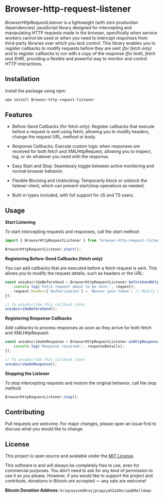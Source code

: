 # Browser-http-request-listener

_BrowserHttpRequestListener_ is a lightweight (with zero production dependencies) JavaScript library designed for intercepting and manipulating HTTP requests made in the browser, specifically when service workers cannot be used or when you need to intercept responses from third-party libraries over which you lack control. This library enables you to register callbacks to modify requests before they are sent _(for fetch only)_ and to register callbacks to run with a copy of the response _(for both, fetch and XHR)_, providing a flexible and powerful way to monitor and control HTTP interactions.

## Installation

Install the package using npm:

```bash
npm install Browser-http-request-listener
```

## Features

-   Before-Send Callbacks (for fetch only): Register callbacks that execute before a request is sent using fetch, allowing you to modify headers, change the request URL, method or body.

-   Response Callbacks: Execute custom logic when responses are received for both fetch and XMLHttpRequest, allowing you to inspect, log, or do whatever you need with the response.

-   Easy Start and Stop: Seamlessly toggle between active monitoring and normal browser behavior.

-   Flexible Blocking and Unblocking: Temporarily block or unblock the listener client, which can prevent start/stop operations as needed.

-   Built-in types included, with full support for JS and TS users.

## Usage

**Start Listening**

To start intercepting requests and responses, call the _start_ method:

```javaScript
import { BrowserHttpRequestListener } from 'browser-http-request-listener';

BrowserHttpRequestListener.start();
```

**Registering Before-Send Callbacks (fetch only)**

You can add callbacks that are executed before a fetch request is sent. This allows you to modify the request details, such as headers or the URL:

```javaScript
const unsubscribeBeforeSend = BrowserHttpRequestListener.beforeSendHttpRequest((request) => {
    console.log('Fetch request about to be sent:', request);
    request.headers['Authorization'] = 'Bearer your-token'; // Modify headers
});

// To unsubscribe this callback later
unsubscribeBeforeSend();
```

**Registering Response Callbacks**

Add callbacks to process responses as soon as they arrive for both fetch and XMLHttpRequest:

```javaScript
const unsubscribeOnResponse = BrowserHttpRequestListener.onHttpResponseArrives((responseDetails) => {
    console.log('Response received:', responseDetails);
});

// To unsubscribe this callback later
unsubscribeOnResponse();
```

**Stopping the Listener**

To stop intercepting requests and restore the original behavior, call the stop method:

```javaScript
BrowserHttpRequestListener.stop();
```

## Contributing

Pull requests are welcome. For major changes, please open an issue first to discuss what you would like to change.

## License

This project is open source and available under the [MIT License](LICENSE).

This software is and will always be completely free to use, even for commercial purposes. You don’t need to ask for any kind of permission to use it as you please. However, if you would like to support the project and contribute, donations in Bitcoin are accepted — any sats are welcome!

**Bitcoin Donation Address:** `bc1qcwysvmd0cwjjpcagzyah2a20urzpq89wlldwqv`
